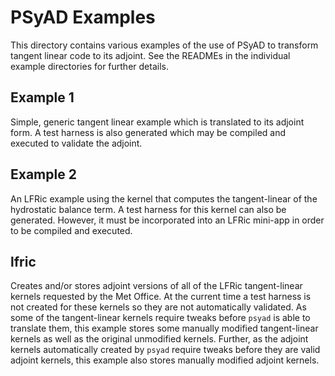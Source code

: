 <!--
BSD 3-Clause License

Copyright (c) 2021-2025, Science and Technology Facilities Council.
All rights reserved.

Redistribution and use in source and binary forms, with or without
modification, are permitted provided that the following conditions are met:

* Redistributions of source code must retain the above copyright notice, this
  list of conditions and the following disclaimer.

* Redistributions in binary form must reproduce the above copyright notice,
  this list of conditions and the following disclaimer in the documentation
  and/or other materials provided with the distribution.

* Neither the name of the copyright holder nor the names of its
  contributors may be used to endorse or promote products derived from
  this software without specific prior written permission.

THIS SOFTWARE IS PROVIDED BY THE COPYRIGHT HOLDERS AND CONTRIBUTORS
"AS IS" AND ANY EXPRESS OR IMPLIED WARRANTIES, INCLUDING, BUT NOT
LIMITED TO, THE IMPLIED WARRANTIES OF MERCHANTABILITY AND FITNESS
FOR A PARTICULAR PURPOSE ARE DISCLAIMED. IN NO EVENT SHALL THE
COPYRIGHT HOLDER OR CONTRIBUTORS BE LIABLE FOR ANY DIRECT, INDIRECT,
INCIDENTAL, SPECIAL, EXEMPLARY, OR CONSEQUENTIAL DAMAGES (INCLUDING,
BUT NOT LIMITED TO, PROCUREMENT OF SUBSTITUTE GOODS OR SERVICES;
LOSS OF USE, DATA, OR PROFITS; OR BUSINESS INTERRUPTION) HOWEVER
CAUSED AND ON ANY THEORY OF LIABILITY, WHETHER IN CONTRACT, STRICT
LIABILITY, OR TORT (INCLUDING NEGLIGENCE OR OTHERWISE) ARISING IN
ANY WAY OUT OF THE USE OF THIS SOFTWARE, EVEN IF ADVISED OF THE
POSSIBILITY OF SUCH DAMAGE.

Authors: R. W. Ford and A. R. Porter, STFC Daresbury Lab
-->

# PSyAD Examples

This directory contains various examples of the use of PSyAD to
transform tangent linear code to its adjoint. See the READMEs in the
individual example directories for further details.

## Example 1

Simple, generic tangent linear example which is translated to its
adjoint form. A test harness is also generated which may be compiled
and executed to validate the adjoint.

## Example 2

An LFRic example using the kernel that computes the tangent-linear of
the hydrostatic balance term. A test harness for this kernel can also
be generated. However, it must be incorporated into an LFRic mini-app
in order to be compiled and executed.

## lfric

Creates and/or stores adjoint versions of all of the LFRic
tangent-linear kernels requested by the Met Office. At the current
time a test harness is not created for these kernels so they are not
automatically validated. As some of the tangent-linear kernels require
tweaks before `psyad` is able to translate them, this example stores
some manually modified tangent-linear kernels as well as the original
unmodified kernels. Further, as the adjoint kernels automatically
created by `psyad` require tweaks before they are valid adjoint
kernels, this example also stores manually modified adjoint kernels.
